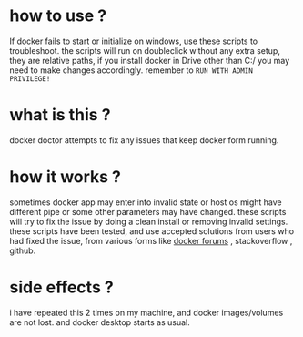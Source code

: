 # how to use ?
If docker fails to start or initialize on windows, use these scripts to troubleshoot. the scripts will run on doubleclick without any extra setup, they are relative paths, if you install docker in Drive other than C:/ you may need to make changes accordingly. remember to `RUN WITH ADMIN PRIVILEGE!`

# what is this ?
docker doctor attempts to fix any issues that keep docker form running.

# how it works ?
sometimes docker app may enter into invalid state or host os might have different pipe or some other parameters may have changed. these scripts will try to fix the issue by doing a clean install or removing invalid settings. these scripts have been tested, and use accepted solutions from users who had fixed the issue, from various forms like [docker forums](https://forums.docker.com/t/docker-for-windows-wont-launch/15725/7) , stackoverflow , github. 

# side effects ?
i have repeated this 2 times on my machine, and docker images/volumes are not lost. and docker desktop starts as usual.